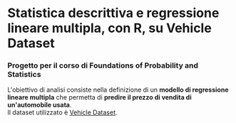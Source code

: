 # Statistica descrittiva e regressione lineare multipla, con R, su Vehicle Dataset
### Progetto per il corso di Foundations of Probability and Statistics

L'obiettivo di analisi consiste nella definizione di un **modello di regressione lineare multipla** che permetta di **predire il prezzo di vendita di un'automobile usata**. <br/>
Il dataset utilizzato è [Vehicle Dataset](https://www.kaggle.com/nehalbirla/vehicle-dataset-from-cardekho).